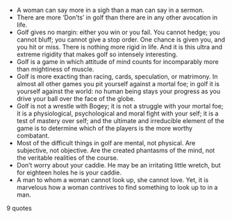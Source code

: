  - A woman can say more in a sigh than a man can say in a sermon.
 - There are more ‘Don’ts’ in golf than there are in any other avocation in life.
 - Golf gives no margin: either you win or you fail. You cannot hedge; you cannot bluff; you cannot give a stop order. One chance is given you, and you hit or miss. There is nothing more rigid in life. And it is this ultra and extreme rigidity that makes golf so intensely interesting.
 - Golf is a game in which attitude of mind counts for incomparably more than mightiness of muscle.
 - Golf is more exacting than racing, cards, speculation, or matrimony. In almost all other games you pit yourself against a mortal foe; in golf it is yourself against the world: no human being stays your progress as you drive your ball over the face of the globe.
 - Golf is not a wrestle with Bogey; it is not a struggle with your mortal foe; it is a physiological, psychological and moral fight with your self; it is a test of mastery over self; and the ultimate and irreducible element of the game is to determine which of the players is the more worthy combatant.
 - Most of the difficult things in golf are mental, not physical. Are subjective, not objective. Are the created phantasms of the mind, not the veritable realities of the course.
 - Don’t worry about your caddie. He may be an irritating little wretch, but for eighteen holes he is your caddie.
 - A man to whom a woman cannot look up, she cannot love. Yet, it is marvelous how a woman contrives to find something to look up to in a man.

9 quotes